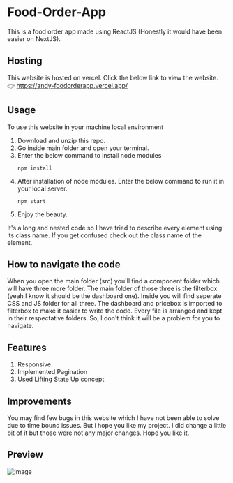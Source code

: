 # Food-Order-App
This is a food order app made using ReactJS (Honestly it would have been easier on NextJS).

## Hosting
This website is hosted on vercel. Click the below link to view the website.
👉 https://andy-foodorderapp.vercel.app/

## Usage
To use this website in your machine local environment
1) Download and unzip this repo.
2) Go inside main folder and open your terminal.
3) Enter the below command to install node modules
    ```JS
    npm install
    ```
4) After installation of node modules. Enter the below command to run it in your local server.
    ```JS
    npm start
    ```
5) Enjoy the beauty.

It's a long and nested code so I have tried to describe every element using its class name. If you get confused check out the class name of the element.

## How to navigate the code
When you open the main folder (src) you'll find a component folder which will have three more folder. The main folder of those three is the filterbox (yeah I know it should be the dashboard one). Inside you will find seperate CSS and JS folder for all three. The dashboard and pricebox is imported to filterbox to make it easier to write the code. Every file is arranged and kept in their respectative folders. So, I don't think it will be a problem for you to navigate.

## Features
1) Responsive
2) Implemented Pagination
3) Used Lifting State Up concept

## Improvements
You may find few bugs in this website which I have not been able to solve due to time bound issues. But i hope you like my project. I did change a little bit of it but those were not any major changes. Hope you like it.

## Preview
![image](https://github.com/AndyyAD/Food-order-App/assets/80671044/de40dae3-fc72-435f-8a9b-c9e3c021b0f2)



